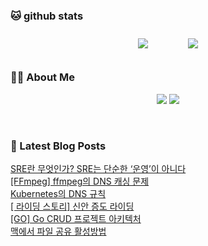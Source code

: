 
###  🐱 github stats  

<div id="main" align="center">
    <img src="https://github-readme-stats.vercel.app/api?username=peterica&count_private=true&show_icons=true&theme=radical"
        style="height: auto; margin-left: 20px; margin-right: 20px; padding: 10px;"/>
    <img src="https://github-readme-stats.vercel.app/api/top-langs/?username=peterica&layout=compact"   
        style="height: auto; margin-left: 20px; margin-right: 20px; padding: 10px;"/>
</div>

###  💁‍♀️ About Me  
<p align="center">
    <a href="https://peterica.tistory.com/"><img src="https://img.shields.io/badge/Blog-FF5722?style=flat-square&logo=Blogger&logoColor=white"/></a>
    <a href="mailto:ilovefran.ofm@gmail.com"><img src="https://img.shields.io/badge/Gmail-d14836?style=flat-square&logo=Gmail&logoColor=white&link=ilovefran.ofm@gmail.com"/></a>
</p>

<br>

### 📕 Latest Blog Posts   

<a href ="https://peterica.tistory.com/935"> SRE란 무엇인가? SRE는 단순한 &lsquo;운영&rsquo;이 아니다 </a> <br>
<a href ="https://peterica.tistory.com/932"> [FFmpeg] ffmpeg의 DNS 캐싱 문제 </a> <br>
<a href ="https://peterica.tistory.com/931"> Kubernetes의 DNS 규칙 </a> <br>
<a href ="https://peterica.tistory.com/930"> [ 라이딩 스토리] 신안 증도 라이딩 </a> <br>
<a href ="https://peterica.tistory.com/928"> [GO] Go CRUD 프로젝트 아키텍처 </a> <br>
<a href ="https://peterica.tistory.com/558"> 맥에서 파일 공유 활성방법 </a> <br>
